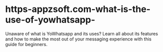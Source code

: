 # https-appzsoft.com-what-is-the-use-of-yowhatsapp-
Unaware of what is YoWhatsapp and its uses? Learn all about its features and how to make the most out of your messaging experience with this guide for beginners.
